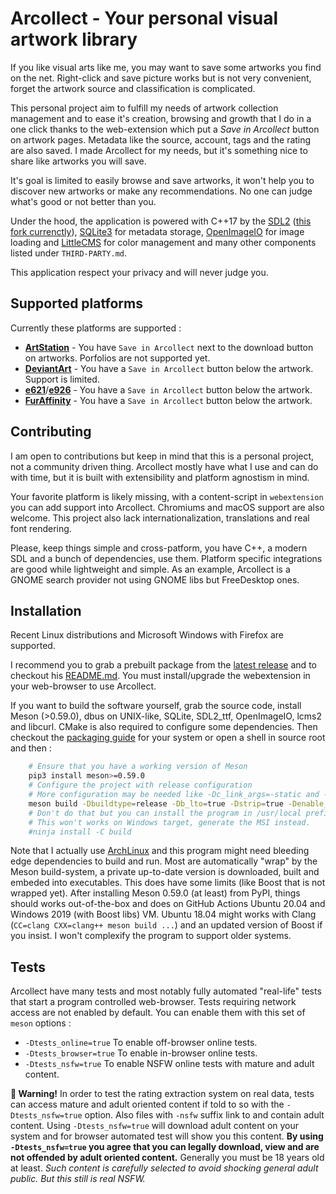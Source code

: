 # Arcollect - Your personal visual artwork library

If you like visual arts like me, you may want to save some artworks you find on the net. Right-click and save picture works but is not very convenient, forget the artwork source and classification is complicated.

This personal project aim to fulfill my needs of artwork collection management and to ease it's creation, browsing and growth that I do in a one click thanks to the web-extension which put a *Save in Arcollect* button on artwork pages. Metadata like the source, account, tags and the rating are also saved. I made Arcollect for my needs, but it's something nice to share like artworks you will save.

It's goal is limited to easily browse and save artworks, it won't help you to discover new artworks or make any recommendations. No one can judge what's good or not better than you.

Under the hood, the application is powered with C++17 by the [SDL2](https://www.libsdl.org/) ([this fork currenctly](https://github.com/Cacodemon345/SDL/tree/iccprofile)), [SQLite3](https://www.sqlite.org/) for metadata storage, [OpenImageIO](https://openimageio.readthedocs.org/) for image loading and [LittleCMS](https://littlecms.com/) for color management and many other components listed under `THIRD-PARTY.md`.

This application respect your privacy and will never judge you.

## Supported platforms
Currently these platforms are supported :

* **[ArtStation](https://www.artstation.com/)** - You have `Save in Arcollect` next to the download button on artworks. Porfolios are not supported yet.
* **[DeviantArt](https://www.deviantart.com/)** - You have a `Save in Arcollect` button below the artwork. Support is limited.
* **[e621](https://e621.net/)**/**[e926](https://e926.net)** - You have a `Save in Arcollect` button below the artwork.
* **[FurAffinity](https://www.furaffinity.net/)** - You have a `Save in Arcollect` button below the artwork.

## Contributing
I am open to contributions but keep in mind that this is a personal project, not a community driven thing. Arcollect mostly have what I use and can do with time, but it is built with extensibility and platform agnostism in mind.

Your favorite platform is likely missing, with a content-script in `webextension` you can add support into Arcollect. Chromiums and macOS support are also welcome. This project also lack internationalization, translations and real font rendering.

Please, keep things simple and cross-patform, you have C++, a modern SDL and a bunch of dependencies, use them. Platform specific integrations are good while lightweight and simple. As an example, Arcollect is a GNOME search provider not using GNOME libs but FreeDesktop ones.

## Installation
Recent Linux distributions and Microsoft Windows with Firefox are supported.

I recommend you to grab a prebuilt package from the [latest release](https://github.com/DevilishSpirits/arcollect/releases/tag/v0.13) and to checkout his [README.md](https://github.com/DevilishSpirits/arcollect/tree/v0.13#readme). You must install/upgrade the webextension in your web-browser to use Arcollect.

If you want to build the software yourself, grab the source code, install Meson (>0.59.0), dbus on UNIX-like, SQLite, SDL2_ttf, OpenImageIO, lcms2 and libcurl. CMake is also required to configure some dependencies. Then checkout the [packaging guide](https://github.com/DevilishSpirits/arcollect/tree/master/packaging#readme) for your system or open a shell in source root and then :

```sh
	# Ensure that you have a working version of Meson
	pip3 install meson>=0.59.0
	# Configure the project with release configuration
	# More configuration may be needed like -Dc_link_args=-static and -Dcpp_link_args=-static
	meson build -Dbuildtype=release -Db_lto=true -Dstrip=true -Denable_webextension=false
	# Don't do that but you can install the program in /usr/local prefix
	# This won't works on Windows target, generate the MSI instead.
	#ninja install -C build
```

Note that I actually use [ArchLinux](https://archlinux.org/) and this program might need bleeding edge dependencies to build and run. Most are automatically "wrap" by the Meson build-system, a private up-to-date version is downloaded, built and embeded into executables. This does have some limits (like Boost that is not wrapped yet). After installing Meson 0.59.0 (at least) from PyPI, things should works out-of-the-box and does on GitHub Actions Ubuntu 20.04 and Windows 2019 (with Boost libs) VM. Ubuntu 18.04 might works with Clang (`CC=clang CXX=clang++ meson build ...`) and an updated version of Boost if you insist. I won't complexify the program to support older systems.

## Tests
Arcollect have many tests and most notably fully automated "real-life" tests that start a program controlled web-browser. Tests requiring network access are not enabled by default. You can enable them with this set of `meson` options :

* `-Dtests_online=true` To enable off-browser online tests.
* `-Dtests_browser=true` To enable in-browser online tests.
* `-Dtests_nsfw=true` To enable NSFW online tests with mature and adult content.

**🔞️ Warning!** In order to test the rating extraction system on real data, tests can access mature and adult oriented content if told to so with the `-Dtests_nsfw=true` option. Also files with `-nsfw` suffix link to and contain adult content. Using `-Dtests_nsfw=true` will download adult content on your system and for browser automated test will show you this content. **By using `-Dtests_nsfw=true` you agree that you can legally download, view and are not offended by adult oriented content.** Generally you must be 18 years old at least. *Such content is carefully selected to avoid shocking general adult public. But this still is real NSFW.*
